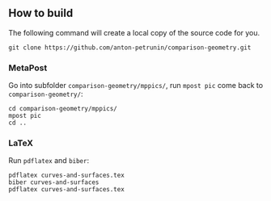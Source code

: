 ## How to build

The following command will create a local copy of the source code for you.

`git clone https://github.com/anton-petrunin/comparison-geometry.git`

### MetaPost

Go into subfolder `comparison-geometry/mppics/`, run `mpost pic` come back to `comparison-geometry/`:

`cd comparison-geometry/mppics/`<br/>
`mpost pic`<br/>
`cd ..`<br/>

### LaTeX

Run `pdflatex` and `biber`:

`pdflatex curves-and-surfaces.tex`<br/>
`biber curves-and-surfaces`<br/>
`pdflatex curves-and-surfaces.tex`<br/>
